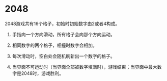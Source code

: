 # 2048

2048游戏共有16个格子，初始时初始数字由2或者4构成。

1. 手指向一个方向滑动，所有格子会向那个方向运动。

2. 相同数字的两个格子，相撞时数字会相加。

3. 每次滑动时，空白处会随机刷新出一个数字的格子。

4. 当界面不可运动时（当界面全部被数字填满时），游戏结束；当界面中最大数字是2048时，游戏胜利。
